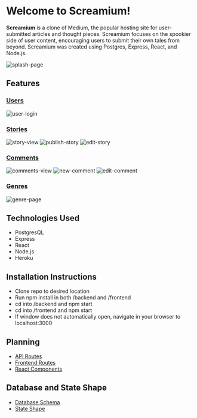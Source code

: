 # Welcome to Screamium!

**Screamium** is a clone of Medium, the popular hosting site for user-submitted articles and thought pieces. Screamium focuses on the spookier side of user content, encouraging users to submit their own tales from beyond. Screamium was created using Postgres, Express, React, and Node.js.

![splash-page](https://user-images.githubusercontent.com/100968885/177102383-defcefd1-d111-4442-a208-539fa9e66c85.png)

## Features
### [Users](https://github.com/angMaidt/Screamium/wiki/Features#1-users)
![user-login](https://user-images.githubusercontent.com/100968885/177102796-454bf291-c3a9-41e3-be01-0c0e0633945a.png)
### [Stories](https://github.com/angMaidt/Screamium/wiki/Features#2-stories)
![story-view](https://user-images.githubusercontent.com/100968885/177103208-cb892499-0222-4585-9bf4-7b8e41e3a8f9.png)
![publish-story](https://user-images.githubusercontent.com/100968885/177103319-d495cc69-7241-42d2-829c-f188b175c719.png)
![edit-story](https://user-images.githubusercontent.com/100968885/177103559-0d6b3ff2-4868-4ce4-9065-c1025f839b48.png)
### [Comments](https://github.com/angMaidt/Screamium/wiki/Features#3-comments)
![comments-view](https://user-images.githubusercontent.com/100968885/177104554-ddbe3578-57b1-4f0c-89b4-cfdd2253a598.png)
![new-comment](https://user-images.githubusercontent.com/100968885/177104035-38cebfa3-95a5-4a24-82b3-6b6f8a7ca4d3.png)
![edit-comment](https://user-images.githubusercontent.com/100968885/177104326-6bea8ec7-fe25-472d-8096-950392de11aa.png)
### [Genres](https://github.com/angMaidt/Screamium/wiki/Features#4-genres)
![genre-page](https://user-images.githubusercontent.com/100968885/177104714-2c172b42-b6c4-403f-8aa8-17aa9ad8b0f3.png)

## Technologies Used
* PostgresQL
* Express
* React
* Node.js
* Heroku

## Installation Instructions
* Clone repo to desired location
* Run npm install in both /backend and /frontend
* cd into /backend and npm start
* cd into /frontend and npm start
* If window does not automatically open, navigate in your browser to localhost:3000

## Planning
* [API Routes](https://github.com/angMaidt/Screamium/wiki/API-Routes)
* [Frontend Routes](https://github.com/angMaidt/Screamium/wiki/Frontend-Routes)
* [React Components](https://github.com/angMaidt/Screamium/wiki/React-Components)

## Database and State Shape
* [Database Schema](https://github.com/angMaidt/Screamium/wiki/Database-Schema)
* [State Shape](https://github.com/angMaidt/Screamium/wiki/State-Shape)
